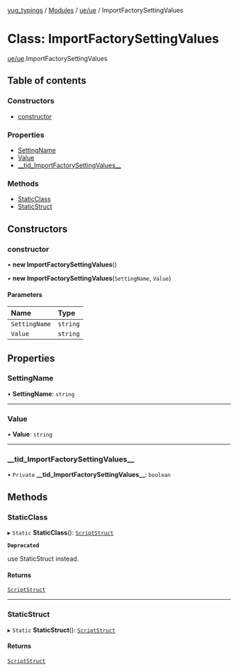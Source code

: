 [yug_typings](../README.md) / [Modules](../modules.md) / [ue/ue](../modules/ue_ue.md) / ImportFactorySettingValues

# Class: ImportFactorySettingValues

[ue/ue](../modules/ue_ue.md).ImportFactorySettingValues

## Table of contents

### Constructors

- [constructor](ue_ue.ImportFactorySettingValues.md#constructor)

### Properties

- [SettingName](ue_ue.ImportFactorySettingValues.md#settingname)
- [Value](ue_ue.ImportFactorySettingValues.md#value)
- [\_\_tid\_ImportFactorySettingValues\_\_](ue_ue.ImportFactorySettingValues.md#__tid_importfactorysettingvalues__)

### Methods

- [StaticClass](ue_ue.ImportFactorySettingValues.md#staticclass)
- [StaticStruct](ue_ue.ImportFactorySettingValues.md#staticstruct)

## Constructors

### constructor

• **new ImportFactorySettingValues**()

• **new ImportFactorySettingValues**(`SettingName`, `Value`)

#### Parameters

| Name | Type |
| :------ | :------ |
| `SettingName` | `string` |
| `Value` | `string` |

## Properties

### SettingName

• **SettingName**: `string`

___

### Value

• **Value**: `string`

___

### \_\_tid\_ImportFactorySettingValues\_\_

• `Private` **\_\_tid\_ImportFactorySettingValues\_\_**: `boolean`

## Methods

### StaticClass

▸ `Static` **StaticClass**(): [`ScriptStruct`](ue_ue.ScriptStruct.md)

**`Deprecated`**

use StaticStruct instead.

#### Returns

[`ScriptStruct`](ue_ue.ScriptStruct.md)

___

### StaticStruct

▸ `Static` **StaticStruct**(): [`ScriptStruct`](ue_ue.ScriptStruct.md)

#### Returns

[`ScriptStruct`](ue_ue.ScriptStruct.md)

